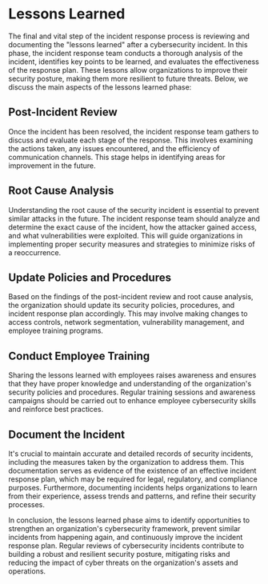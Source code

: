 # Lessons Learned

The final and vital step of the incident response process is reviewing and documenting the "lessons learned" after a cybersecurity incident. In this phase, the incident response team conducts a thorough analysis of the incident, identifies key points to be learned, and evaluates the effectiveness of the response plan. These lessons allow organizations to improve their security posture, making them more resilient to future threats. Below, we discuss the main aspects of the lessons learned phase:

## Post-Incident Review

Once the incident has been resolved, the incident response team gathers to discuss and evaluate each stage of the response. This involves examining the actions taken, any issues encountered, and the efficiency of communication channels. This stage helps in identifying areas for improvement in the future.

## Root Cause Analysis

Understanding the root cause of the security incident is essential to prevent similar attacks in the future. The incident response team should analyze and determine the exact cause of the incident, how the attacker gained access, and what vulnerabilities were exploited. This will guide organizations in implementing proper security measures and strategies to minimize risks of a reoccurrence.

## Update Policies and Procedures

Based on the findings of the post-incident review and root cause analysis, the organization should update its security policies, procedures, and incident response plan accordingly. This may involve making changes to access controls, network segmentation, vulnerability management, and employee training programs.

## Conduct Employee Training

Sharing the lessons learned with employees raises awareness and ensures that they have proper knowledge and understanding of the organization's security policies and procedures. Regular training sessions and awareness campaigns should be carried out to enhance employee cybersecurity skills and reinforce best practices.

## Document the Incident

It's crucial to maintain accurate and detailed records of security incidents, including the measures taken by the organization to address them. This documentation serves as evidence of the existence of an effective incident response plan, which may be required for legal, regulatory, and compliance purposes. Furthermore, documenting incidents helps organizations to learn from their experience, assess trends and patterns, and refine their security processes.

In conclusion, the lessons learned phase aims to identify opportunities to strengthen an organization's cybersecurity framework, prevent similar incidents from happening again, and continuously improve the incident response plan. Regular reviews of cybersecurity incidents contribute to building a robust and resilient security posture, mitigating risks and reducing the impact of cyber threats on the organization's assets and operations.
